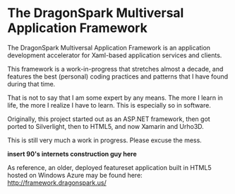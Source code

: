 The DragonSpark Multiversal Application Framework
=================================================

The DragonSpark Multiversal Application Framework is an application development accelerator for Xaml-based application services and clients.

This framework is a work-in-progress that stretches almost a decade, and features the best (personal) coding practices and patterns that I have found during that time.

That is not to say that I am some expert by any means.  The more I learn in life, the more I realize I have to learn.  This is especially so in software.

Originally, this project started out as an ASP.NET framework, then got ported to Silverlight, then to HTML5, and now Xamarin and Urho3D.

This is still very much a work in progress.  Please excuse the mess. 

**insert 90's internets construction guy here**

As reference, an older, deployed featureset application built in HTML5 hosted on Windows Azure may be found here:
http://framework.dragonspark.us/